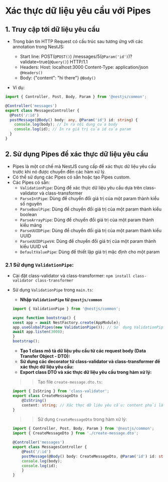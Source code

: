# Xác thực dữ liệu yêu cầu với Pipes

## 1. Truy cập tới dữ liệu yêu cầu
- Trong bản tin HTTP Request có cấu trúc sau tương ứng với các annotation trong NestJS:
    + Start line: POST(`@POST()`) /messages/5(`@Param('id')`)?validate=true(`@Query()`) HTTP/1.1  
    + Headers: Host: localhost:3000 Content-Type: application/json `@Headers()`
    + Body: {"content": "hi there"} `@Body()`

- Ví dụ:  
```typescript
import { Controller, Post, Body, Param } from '@nestjs/common';

@Controller('messages')
export class MessagesController {
  @Post('/:id')
  postMessage(@Body() body: any, @Param('id') id: string) {
    console.log(body); // In ra nội dung của body
    console.log(id); // In ra giá trị của id của param
  }
}
```
## 2. Sử dụng Pipes để xác thực dữ liệu yêu cầu
- Pipes là một cơ chế mà NestJS cung cấp để xác thực dữ liệu yêu cầu trước khi nó được chuyển đến các hàm xử lý.
- Có thể sử dụng các Pipes có sẵn hoặc tạo Pipes custom.
- Các Pipes có sẵn:
    + `ValidationPipe`: Dùng để xác thực dữ liệu yêu cầu dựa trên class-validator và class-transformer
    + `ParseIntPipe`: Dùng để chuyển đổi giá trị của một param thành kiểu số nguyên
    + `ParseBoolPipe`: Dùng để chuyển đổi giá trị của một param thành kiểu boolean
    + `ParseArrayPipe`: Dùng để chuyển đổi giá trị của một param thành kiểu mảng
    + `ParseUUIDPipe`: Dùng để chuyển đổi giá trị của một param thành kiểu UUID
    + `ParseUUIDPipeV4`: Dùng để chuyển đổi giá trị của một param thành kiểu UUID v4
    + `DefaultValuePipe`: Dùng để thiết lập giá trị mặc định cho một param
### 2.1 Sử dụng `ValidationPipe`:
- Cài đặt class-validator và class-transformer: `npm install class-validator class-transformer`

- Sử dụng `ValidationPipe` trong `main.ts`:
    + **Nhập `ValidationPipe` từ `@nestjs/common`**
    ```typescript
    import { ValidationPipe } from '@nestjs/common';

    async function bootstrap() {
    const app = await NestFactory.create(AppModule);
    app.useGlobalPipes(new ValidationPipe()); // Sử dụng ValidationPipe toàn cục
    await app.listen(3000);
    }
    bootstrap();
    ```
    + **Tạo 1 class mô tả dữ liệu yêu cầu từ các request body (Data Transfer Object - DTO):**
    + **Sử dụng các decorator từ class-validator và class-transformer để xác thực dữ liệu yêu cầu:**
    + **Export class DTO và xác thực dữ liệu yêu cầu trong hàm xử lý:**
    >> Tạo file `create-message.dto.ts`:
    ```typescript
    import { IsString } from 'class-validator';
    export class CreateMessageDto {
        @IsString()
        content: string; // Xác thực dữ liệu yêu cầu: content phải là string
    }
    ```
    >> Sử dụng `CreateMessageDto` trong hàm xử lý:
    ```typescript
    import { Controller, Post, Body, Param } from '@nestjs/common';
    import { CreateMessageDto } from './create-message.dto';

    @Controller('messages')
    export class MessagesController {
        @Post('/:id')
        postMessage(@Body() body: CreateMessageDto, @Param('id') id: string) { // Sử dụng CreateMessageDto thay vì any, body sẽ được xác thực dữ liệu yêu cầu trước khi chuyển đến hàm xử lý
        console.log(body);
        console.log(id);
        }
    }
    ```